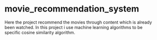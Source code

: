 # movie_recommendation_system
Here the project recommend the movies through content which is already been watched. In this project i use machine learning algorithms to be specific cosine similarity algorithm. 
